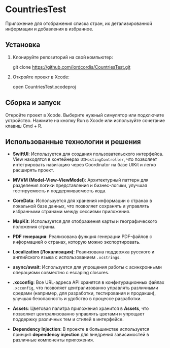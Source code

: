 # CountriesTest

Приложение для отображения списка стран, их детализированной информации и добавления в избранное.

## Установка

1. Клонируйте репозиторий на свой компьютер:
   
   git clone https://github.com/lordcordis/CountriesTest.git

2. Откройте проект в Xcode:

    open CountriesTest.xcodeproj

## Сборка и запуск

Откройте проект в Xcode.
Выберите нужный симулятор или подключите устройство.
Нажмите на кнопку Run в Xcode или используйте сочетание клавиш Cmd + R.

## Использованные технологии и решения

- **SwiftUI**: Используется для создания пользовательского интерфейса. View находятся в контейнерах `UIHostingController`, что позволяет интегрировать навигацию через Coordinator на базе UIKit и легко расширять проект.
  
- **MVVM (Model-View-ViewModel)**: Архитектурный паттерн для разделения логики представления и бизнес-логики, улучшая тестируемость и поддерживаемость кода.

- **CoreData**: Используется для хранения информации о странах в локальной базе данных, что позволяет сохранять и управлять избранными странами между сессиями приложения.

- **MapKit**: Используется для отображения карты и географического положения страны.

- **PDF генерация**: Реализована функция генерации PDF-файлов с информацией о странах, которую можно экспортировать.

- **Localization (Локализация)**: Реализована поддержка русского и английского языка с использованием `.xcstrings`.

- **async/await**: Используется для упрощения работы с асинхронными операциями совместно с escaping closures.

- **.xcconfig**: Все URL-адреса API хранятся в конфигурационных файлах `.xcconfig`, что позволяет централизованно управлять различными средами (например, для разработки, тестирования и продакшн), улучшая безопасность и удобство в процессе разработки.

- **Assets**: Цветовая палитра приложения хранится в **Assets**, что позволяет централизованно управлять цветами и упрощает поддержку различных тем и стилей в интерфейсе.

- **Dependency Injection**: В проекте в большинстве используется принцип **dependency injection** для внедрения зависимостей в различные компоненты приложения.
